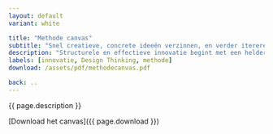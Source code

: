 ```yaml
---
layout: default
variant: white

title: "Methode canvas"
subtitle: "Snel creatieve, concrete ideeën verzinnen, en verder itereren."
description: "Structurele en effectieve innovatie begint met een heldere methode. Hiervoor ontwikkelden wij een methode canvas. Duidelijk in kaart brengen van gefaseerde methode volgens design thinking framework."
labels: [innovatie, Design Thinking, methode]
download: /assets/pdf/methodecanvas.pdf

back: ..
---
```

{{ page.description }}

[Download het canvas]({{ page.download }})
